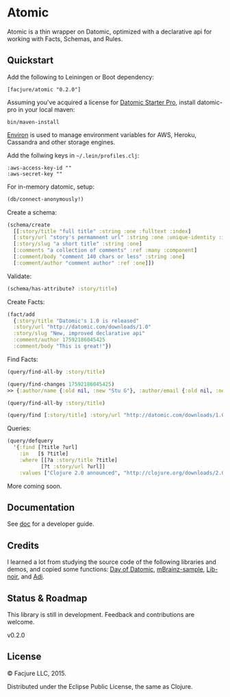 Atomic
=======

Atomic is a thin wrapper on Datomic, optimized with a declarative api for
working with Facts, Schemas, and Rules.

## Quickstart

Add the following to Leiningen or Boot dependency:

	[facjure/atomic "0.2.0"]

Assuming you've acquired a license for
[Datomic Starter Pro](https://my.datomic.com/downloads/pro), install datomic-pro
in your local maven:

	bin/maven-install

[Environ](https://github.com/weavejester/environ) is used to manage environment
variables for AWS, Heroku, Cassandra and other storage engines.

Add the follwing keys in `~/.lein/profiles.clj`:

    :aws-access-key-id "" 
    :aws-secret-key ""

For in-memory datomic, setup:

```clojure
(db/connect-anonymously!)
```

Create a schema:

```clojure
(schema/create
  [[:story/title "full title" :string :one :fulltext :index]
  [:story/url "story's permamnent url" :string :one :unique-identity :index]
  [:story/slug "a short title" :string :one]
  [:comments "a collection of comments" :ref :many :component]
  [:comment/body "comment 140 chars or less" :string :one]
  [:comment/author "comment author" :ref :one]])
```

Validate:

```clojure
(schema/has-attribute? :story/title)
```

Create Facts:

```clojure
(fact/add
  {:story/title "Datomic's 1.0 is released"
  :story/url "http://datomic.com/downloads/1.0"
  :story/slug "New, improved declarative api"
  :comment/author 17592186045425
  :comment/body "This is great!"})
```

Find Facts:

```clojure
(query/find-all-by :story/title)

(query/find-changes 17592186045425)
>> {:author/name {:old nil, :new "Stu G"}, :author/email {:old nil, :new "stu@somemail.com"}}

(query/find-all-by :story/title)

(query/find [:story/title] :story/url "http://datomic.com/downloads/1.0")
```

Queries:

```clojure
(query/defquery
  '{:find [?title ?url]
    :in   [$ ?title]
    :where [[?a :story/title ?title]
           [?t :story/url ?url]]
    :values ["Clojure 2.0 announced", "http://clojure.org/downloads/2.0-beta"]})
```

More coming soon.

## Documentation

See [doc](doc/index.md) for a developer guide.

## Credits

I learned a lot from studying the source code of the following libraries and
demos, and copied some functions:
[Day of Datomic](https://github.com/Datomic/day-of-datomic), 
[mBrainz-sample](https://github.com/Datomic/mbrainz-sample), [Lib-noir](https://github.com/noir-clojure/lib-noir),
and [Adi](https://github.com/zcaudate/adi).

## Status & Roadmap

This library is still in development. Feedback and contributions are welcome.

v0.2.0

## License

© Facjure LLC, 2015.

Distributed under the Eclipse Public License, the same as Clojure.

